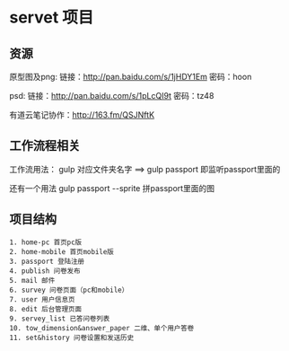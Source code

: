 # servet 项目

## 资源
原型图及png: 链接：http://pan.baidu.com/s/1jHDY1Em 密码：hoon

psd: 链接：http://pan.baidu.com/s/1pLcQI9t 密码：tz48

有道云笔记协作：http://163.fm/QSJNftK

## 工作流程相关

工作流用法：
gulp 对应文件夹名字  ==> gulp passport 即监听passport里面的

还有一个用法 gulp passport --sprite 拼passport里面的图

##  项目结构

    1. home-pc 首页pc版
    2. home-mobile 首页mobile版
    3. passport 登陆注册
    4. publish 问卷发布
    5. mail 邮件
    6. survey 问卷页面（pc和mobile）
    7. user 用户信息页
    8. edit 后台管理页面
    9. servey_list 已答问卷列表
    10. tow_dimension&answer_paper 二维、单个用户答卷
    11. set&history 问卷设置和发送历史